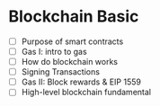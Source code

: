 # Blockchain Basic
- [ ] Purpose of smart contracts
- [ ] Gas I: intro to gas
- [ ] How do blockchain works
- [ ] Signing Transactions
- [ ] Gas II: Block rewards & EIP 1559
- [ ] High-level blockchain fundamental 